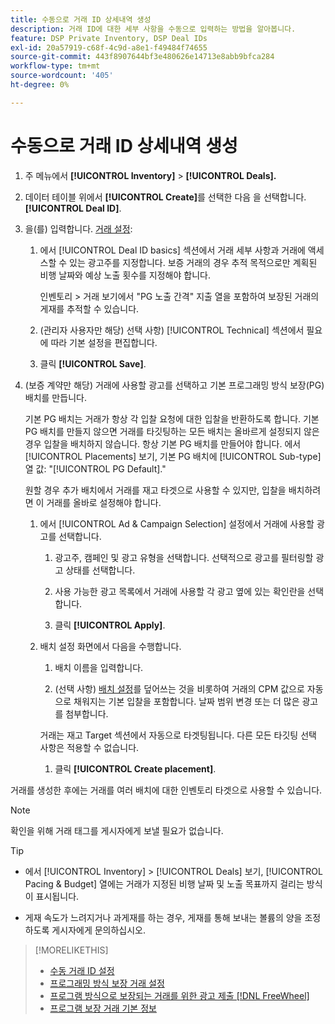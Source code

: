 ```yaml
---
title: 수동으로 거래 ID 상세내역 생성
description: 거래 ID에 대한 세부 사항을 수동으로 입력하는 방법을 알아봅니다.
feature: DSP Private Inventory, DSP Deal IDs
exl-id: 20a57919-c68f-4c9d-a8e1-f49484f74655
source-git-commit: 443f8907644bf3e480626e14713e8abb9bfca284
workflow-type: tm+mt
source-wordcount: '405'
ht-degree: 0%

---
```


# 수동으로 거래 ID 상세내역 생성

1. 주 메뉴에서 **[!UICONTROL Inventory]** > **[!UICONTROL Deals].**

1. 데이터 테이블 위에서 **[!UICONTROL Create]**&#x200B;를 선택한 다음 을 선택합니다. **[!UICONTROL Deal ID]**.

1. 을(를) 입력합니다. [거래 설정](deal-id-settings.md):

   1. 에서 [!UICONTROL Deal ID basics] 섹션에서 거래 세부 사항과 거래에 액세스할 수 있는 광고주를 지정합니다. 보증 거래의 경우 추적 목적으로만 계획된 비행 날짜와 예상 노출 횟수를 지정해야 합니다.

      인벤토리 > 거래 보기에서 &quot;PG 노출 간격&quot; 지출 열을 포함하여 보장된 거래의 게재를 추적할 수 있습니다.

   1. (관리자 사용자만 해당) 선택 사항) [!UICONTROL Technical] 섹션에서 필요에 따라 기본 설정을 편집합니다.

   1. 클릭 **[!UICONTROL Save]**.

1. (보증 계약만 해당) 거래에 사용할 광고를 선택하고 기본 프로그래밍 방식 보장(PG) 배치를 만듭니다.

   기본 PG 배치는 거래가 항상 각 입찰 요청에 대한 입찰을 반환하도록 합니다. 기본 PG 배치를 만들지 않으면 거래를 타깃팅하는 모든 배치는 올바르게 설정되지 않은 경우 입찰을 배치하지 않습니다. 항상 기본 PG 배치를 만들어야 합니다. 에서 [!UICONTROL Placements] 보기, 기본 PG 배치에 [!UICONTROL Sub-type] 열 값: &quot;[!UICONTROL PG Default].&quot;

   원할 경우 추가 배치에서 거래를 재고 타겟으로 사용할 수 있지만, 입찰을 배치하려면 이 거래를 올바로 설정해야 합니다.

   1. 에서 [!UICONTROL Ad & Campaign Selection] 설정에서 거래에 사용할 광고를 선택합니다.

      1. 광고주, 캠페인 및 광고 유형을 선택합니다. 선택적으로 광고를 필터링할 광고 상태를 선택합니다.

      1. 사용 가능한 광고 목록에서 거래에 사용할 각 광고 옆에 있는 확인란을 선택합니다.

      1. 클릭 **[!UICONTROL Apply]**.
   1. 배치 설정 화면에서 다음을 수행합니다.

      1. 배치 이름을 입력합니다.

      1. (선택 사항) [배치 설정](/help/dsp/campaign-management/placements/placement-settings.md)를 덮어쓰는 것을 비롯하여 거래의 CPM 값으로 자동으로 채워지는 기본 입찰을 포함합니다. 날짜 범위 변경 또는 더 많은 광고를 첨부합니다.

      거래는 재고 Target 섹션에서 자동으로 타겟팅됩니다. 다른 모든 타깃팅 선택 사항은 적용할 수 없습니다.

      1. 클릭 **[!UICONTROL Create placement]**.



거래를 생성한 후에는 거래를 여러 배치에 대한 인벤토리 타겟으로 사용할 수 있습니다.

>[!NOTE]
>
> 확인을 위해 거래 태그를 게시자에게 보낼 필요가 없습니다.

>[!TIP]
>
>* 에서 [!UICONTROL Inventory] > [!UICONTROL Deals] 보기, [!UICONTROL Pacing & Budget] 열에는 거래가 지정된 비행 날짜 및 노출 목표까지 걸리는 방식이 표시됩니다.
>
>* 게재 속도가 느려지거나 과게재를 하는 경우, 게재를 통해 보내는 볼륨의 양을 조정하도록 게시자에게 문의하십시오.


>[!MORELIKETHIS]
>
>* [수동 거래 ID 설정](deal-id-settings.md)
>* [프로그래밍 방식 보장 거래 설정](programmatic-guaranteed-set-up.md)
>* [프로그램 방식으로 보장되는 거래를 위한 광고 제출 [!DNL FreeWheel]](freewheel-submit.md)
>* [프로그램 보장 거래 기본 정보](programmatic-guaranteed-about.md)

<!-- >* [Specify Placements and Ads for a Private Deal](deal-id-attach-placements.md)-->
